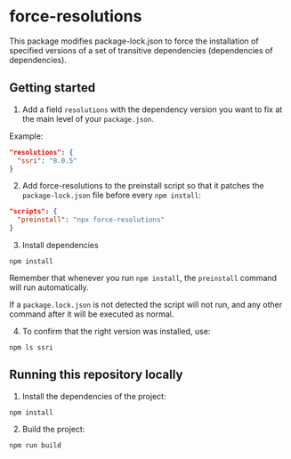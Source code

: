 # force-resolutions

This package modifies package-lock.json to force the installation of specified versions of a set of transitive dependencies (dependencies of dependencies).
## Getting started

1. Add a field `resolutions` with the dependency version you want to fix at the main level of your `package.json`.

Example:

```json
"resolutions": {
  "ssri": "8.0.5"
}
```

2. Add force-resolutions to the preinstall script so that it patches the `package-lock.json` file before every `npm install`:

```json
"scripts": {
  "preinstall": "npx force-resolutions"
}
```

3. Install dependencies

```
npm install
```

Remember that whenever you run `npm install`, the `preinstall` command will run automatically.

If a `package.lock.json` is not detected the script will not run, and any other command after it will be executed as normal.

4. To confirm that the right version was installed, use:

```shell
npm ls ssri
```


## Running this repository locally

1. Install the dependencies of the project:

```shell
npm install
```

2. Build the project:

```shell
npm run build
```
